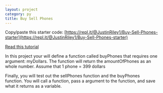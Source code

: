 ```yaml
---
layout: project
category: py
title: Buy Sell Phones
---
```

Copy/paste this starter code: [https://repl.it/@JustinRiley1/Buy-Sell-Phones-starter](https://repl.it/@JustinRiley1/Buy-Sell-Phones-starter)

[Read this tutorial](/apcsp/py/pythonfunctions/)

In this project your will define a function called buyPhones that requires one argument: myDollars. The function will return the amountOfPhones as an whole number. Assume that 1 phone = 399 dollars

Finally, you will test out the sellPhones function and the buyPhones function. You will call a function, pass a argument to the function, and save what it returns as a variable.
